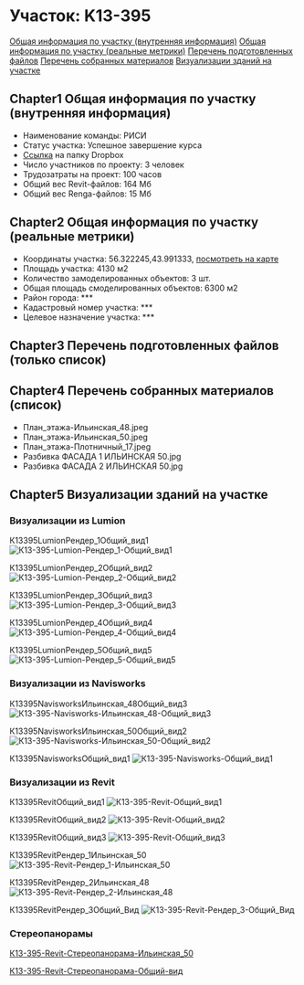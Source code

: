 # Участок: K13-395

[Общая информация по участку (внутренняя информация)](#Chapter1)
[Общая информация по участку (реальные метрики)](#Chapter2)
[Перечень подготовленных файлов](#Chapter3)
[Перечень собранных материалов](#Chapter4)
[Визуализации зданий на участке](#Chapter5)

## <a id="test">Chapter1</a> Общая информация по участку (внутренняя информация)
+ Наименование команды: РИСИ
+ Статус участка: Успешное завершение курса
+ [Ссылка](https://www.dropbox.com/sh/wvvgv1nw1iqred9/AADlEheMbhQo8ZK_fGGxkZ1Wa/K13_395?dl=0) на папку Dropbox
+ Число участников по проекту: 3 человек
+ Трудозатраты на проект: 100 часов
+ Общий вес Revit-файлов: 164 Мб
+ Общий вес Renga-файлов: 15 Мб
## <a id="test">Chapter2</a> Общая информация по участку (реальные метрики)
+ Координаты участка: 56.322245,43.991333, [посмотреть на карте](yandex.ru/maps/47/nizhny-novgorod/?ll=56.322245%2C43.991333&z=19)
+ Площадь участка: 4130 м2
+ Количество замоделированных объектов: 3 шт.
+ Общая площадь смоделированных объектов: 6300 м2
+ Район города: *** 
+ Кадастровый номер участка: *** 
+ Целевое назначение участка: *** 
## <a id="test">Chapter3</a> Перечень подготовленных файлов (только список)
## <a id="test">Chapter4</a> Перечень собранных материалов (список)
+ План_этажа-Ильинская_48.jpeg
+ План_этажа-Ильинская_50.jpeg
+ План_этажа-Плотничный_17.jpeg
+ Разбивка ФАСАДА 1 ИЛЬИНСКАЯ 50.jpg
+ Разбивка ФАСАДА 2 ИЛЬИНСКАЯ 50.jpg
## <a id="test">Chapter5</a> Визуализации зданий на участке
### Визуализации из Lumion
К13395LumionРендер_1Общий_вид1
![К13-395-Lumion-Рендер_1-Общий_вид1](/Images/K13_395/К13-395-Lumion-Рендер_1-Общий_вид1_Compressed.jpg)

К13395LumionРендер_2Общий_вид2
![К13-395-Lumion-Рендер_2-Общий_вид2](/Images/K13_395/К13-395-Lumion-Рендер_2-Общий_вид2_Compressed.jpg)

К13395LumionРендер_3Общий_вид3
![К13-395-Lumion-Рендер_3-Общий_вид3](/Images/K13_395/К13-395-Lumion-Рендер_3-Общий_вид3_Compressed.jpg)

К13395LumionРендер_4Общий_вид4
![К13-395-Lumion-Рендер_4-Общий_вид4](/Images/K13_395/К13-395-Lumion-Рендер_4-Общий_вид4_Compressed.jpg)

К13395LumionРендер_5Общий_вид5
![К13-395-Lumion-Рендер_5-Общий_вид5](/Images/K13_395/К13-395-Lumion-Рендер_5-Общий_вид5_Compressed.jpg)

### Визуализации из Navisworks
К13395NavisworksИльинская_48Общий_вид3
![К13-395-Navisworks-Ильинская_48-Общий_вид3](/Images/K13_395/К13-395-Navisworks-Ильинская_48-Общий_вид3_Compressed.jpg)

К13395NavisworksИльинская_50Общий_вид2
![К13-395-Navisworks-Ильинская_50-Общий_вид2](/Images/K13_395/К13-395-Navisworks-Ильинская_50-Общий_вид2_Compressed.jpg)

К13395NavisworksОбщий_вид1
![К13-395-Navisworks-Общий_вид1](/Images/K13_395/К13-395-Navisworks-Общий_вид1_Compressed.jpg)

### Визуализации из Revit
К13395RevitОбщий_вид1
![К13-395-Revit-Общий_вид1](/Images/K13_395/К13-395-Revit-Общий_вид1_Compressed.jpg)

К13395RevitОбщий_вид2
![К13-395-Revit-Общий_вид2](/Images/K13_395/К13-395-Revit-Общий_вид2_Compressed.jpg)

К13395RevitОбщий_вид3
![К13-395-Revit-Общий_вид3](/Images/K13_395/К13-395-Revit-Общий_вид3_Compressed.jpg)

К13395RevitРендер_1Ильинская_50
![К13-395-Revit-Рендер_1-Ильинская_50](/Images/K13_395/К13-395-Revit-Рендер_1-Ильинская_50_Compressed.jpg)

К13395RevitРендер_2Ильинская_48
![К13-395-Revit-Рендер_2-Ильинская_48](/Images/K13_395/К13-395-Revit-Рендер_2-Ильинская_48_Compressed.jpg)

К13395RevitРендер_3Общий_Вид
![К13-395-Revit-Рендер_3-Общий_Вид](/Images/K13_395/К13-395-Revit-Рендер_3-Общий_Вид_Compressed.jpg)

### Стереопанорамы
[К13-395-Revit-Стереопанорама-Ильинская_50](https://pano.autodesk.com/pano.html?url=jpgs/ed92de74-37f2-45a2-a3c5-e284f2129bcc&version=2)

[К13-395-Revit-Стереопанорама-Общий-вид](https://pano.autodesk.com/pano.html?url=jpgs/658f19bc-0036-458c-b79d-da6d2723a040&version=2)

